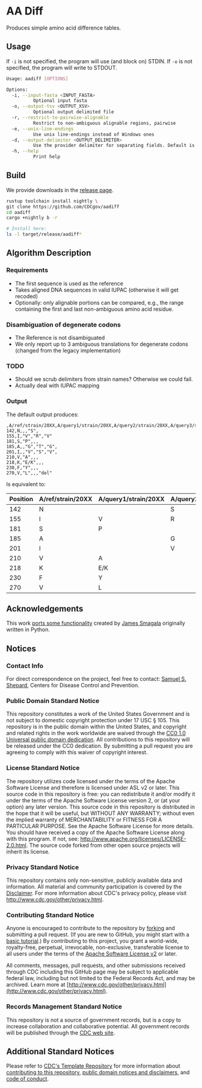# AA Diff

Produces simple amino acid difference tables.

## Usage

If `-i` is not specified, the program will use (and block on) STDIN. If `-o` is not specified, the program will write to STDOUT.

```bash
Usage: aadiff [OPTIONS]

Options:
  -i, --input-fasta <INPUT_FASTA>
          Optional input fasta
  -o, --output-tsv <OUTPUT_XSV>
          Optional output delimited file
  -r, --restrict-to-pairwise-alignable
          Restrict to non-ambiguous alignable regions, pairwise
  -e, --unix-line-endings
          Use unix line-endings instead of Windows ones
  -d, --output-delimiter <OUTPUT_DELIMITER>
          Use the provider delimiter for separating fields. Default is ','
  -h, --help
          Print help
```

## Build

We provide downloads in the [release page](https://github.com/CDCgov/aadiff/releases).

```bash
rustup toolchain install nightly \
git clone https://github.com/CDCgov/aadiff
cd aadiff
cargo +nightly b -r

# Install here:
ls -l target/release/aadiff*
```

## Algorithm Description

### Requirements

- The first sequence is used as the reference
- Takes aligned DNA sequences in valid IUPAC (otherwise it will get recoded)
- Optionally: only alignable portions can be compared, e.g., the range containing the first and last non-ambiguous amino acid residue.

### Disambiguation of degenerate codons

- The Reference is not disambiguated
- We only report up to 3 ambiguous translations for degenerate codons (changed from the legacy implementation)

### TODO

- Should we scrub delimiters from strain names? Otherwise we could fail.
- Actually deal with IUPAC mapping

### Output

The default output produces:

```csv
,A/ref/strain/20XX,A/query1/strain/20XX,A/query2/strain/20XX,A/query3/strain/20XX
142,N,,,"S",
155,I,"V","R","V"
181,S,"P",,,
185,A,,"G","T","G",
201,I,,"V","S","V",
210,V,"A",,,
218,K,"E/K",,,
230,F,"Y",,,
270,V,"L",,,"del"
```

Is equivalent to:

| Position | A/ref/strain/20XX | A/query1/strain/20XX | A/query2/strain/20XX | A/query3/strain/20XX |
| -------- | ----------------- | -------------------- | -------------------- | -------------------- |
| 142      | N                 |                      | S                    |                      |
| 155      | I                 | V                    | R                    | V                    |
| 181      | S                 | P                    |                      |                      |
| 185      | A                 |                      | G                    | T/G                  |
| 201      | I                 |                      | V                    | S/V                  |
| 210      | V                 | A                    |                      |                      |
| 218      | K                 | E/K                  |                      |                      |
| 230      | F                 | Y                    |                      |                      |
| 270      | V                 | L                    |                      | del                  |

## Acknowledgements

This work [ports some functionality](https://github.com/smagala/cubit) created by [James Smagala](https://github.com/smagala) originally written in Python.

## Notices

### Contact Info

For direct correspondence on the project, feel free to contact: [Samuel S. Shepard](mailto:vfn4@cdc.gov), Centers for Disease Control and Prevention.

### Public Domain Standard Notice

This repository constitutes a work of the United States Government and is not subject to domestic copyright protection under 17 USC § 105. This repository is in the public domain within the United States, and copyright and related rights in the work worldwide are waived through the [CC0 1.0 Universal public domain dedication](https://creativecommons.org/publicdomain/zero/1.0/).  All contributions to this repository will be released under the CC0 dedication.  By submitting a pull request you are agreeing to comply with this waiver of copyright interest.

### License Standard Notice

The repository utilizes code licensed under the terms of the Apache Software License and therefore is licensed under ASL v2 or later. This source code in this repository is free: you can redistribute it and/or modify it under the terms of the Apache Software License version 2, or (at your option) any later version. This source code in this repository is distributed in the hope that it will be useful, but WITHOUT ANY WARRANTY; without even the implied warranty of MERCHANTABILITY or FITNESS FOR A PARTICULAR PURPOSE. See the Apache Software License for more details. You should have received a copy of the Apache Software License along with this program. If not, see: <http://www.apache.org/licenses/LICENSE-2.0.html>. The source code forked from other open source projects will inherit its license.

### Privacy Standard Notice

This repository contains only non-sensitive, publicly available data and information. All material and community participation is covered by the [Disclaimer](https://github.com/CDCgov/template/blob/main/DISCLAIMER.md). For more information about CDC's privacy policy, please visit <http://www.cdc.gov/other/privacy.html>.

### Contributing Standard Notice

Anyone is encouraged to contribute to the repository by [forking](https://help.github.com/articles/fork-a-repo) and submitting a pull request. (If you are new to GitHub, you might start with a [basic tutorial](https://help.github.com/articles/set-up-git).) By contributing to this project, you grant a world-wide, royalty-free, perpetual, irrevocable, non-exclusive, transferable license to all users under the terms of the [Apache Software License v2](http://www.apache.org/licenses/LICENSE-2.0.html) or later.

All comments, messages, pull requests, and other submissions received through CDC including this GitHub page may be subject to applicable federal law, including but not limited to the Federal Records Act, and may be archived. Learn more at [http://www.cdc.gov/other/privacy.html](http://www.cdc.gov/other/privacy.html).

### Records Management Standard Notice

This repository is not a source of government records, but is a copy to increase collaboration and collaborative potential. All government records will be published through the [CDC web site](http://www.cdc.gov).

## Additional Standard Notices

Please refer to [CDC's Template Repository](https://github.com/CDCgov/template) for more information about [contributing to this repository](https://github.com/CDCgov/template/blob/main/CONTRIBUTING.md), [public domain notices and disclaimers](https://github.com/CDCgov/template/blob/main/DISCLAIMER.md), and [code of conduct](https://github.com/CDCgov/template/blob/main/code-of-conduct.md).
